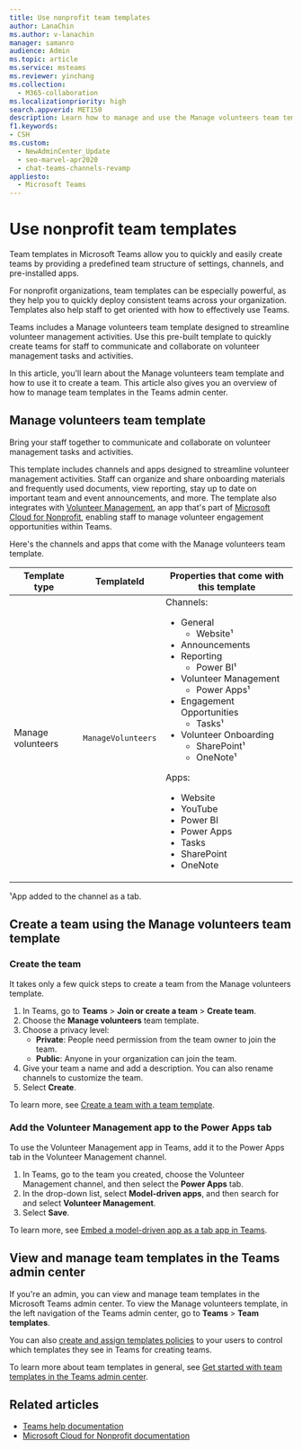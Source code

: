 ```yaml
---
title: Use nonprofit team templates
author: LanaChin
ms.author: v-lanachin
manager: samanro
audience: Admin
ms.topic: article
ms.service: msteams
ms.reviewer: yinchang
ms.collection: 
  - M365-collaboration
ms.localizationpriority: high
search.appverid: MET150
description: Learn how to manage and use the Manage volunteers team template to easily and quickly create teams for staff in your nonprofit organization to communicate and collaborate on volunteer management activities. 
f1.keywords:
- CSH
ms.custom: 
  - NewAdminCenter_Update
  - seo-marvel-apr2020
  - chat-teams-channels-revamp
appliesto: 
  - Microsoft Teams
---
```


# Use nonprofit team templates

Team templates in Microsoft Teams allow you to quickly and easily create teams by providing a predefined team structure of settings, channels, and pre-installed apps.

For nonprofit organizations, team templates can be especially powerful, as they help you to quickly deploy consistent teams across your organization. Templates also help staff to get oriented with how to effectively use Teams.

Teams includes a Manage volunteers team template designed to streamline volunteer management activities. Use this pre-built template to quickly create teams for staff to communicate and collaborate on volunteer management tasks and activities.

In this article, you'll learn about the Manage volunteers team template and how to use it to create a team. This article also gives you an overview of how to manage team templates in the Teams admin center.

## Manage volunteers team template

Bring your staff together to communicate and collaborate on volunteer management tasks and activities.

This template includes channels and apps designed to streamline volunteer management activities. Staff can organize and share onboarding materials and frequently used documents, view reporting, stay up to date on important team and event announcements, and more. The template also integrates with [Volunteer Management](/dynamics365/industry/nonprofit/volunteer-management-use), an app that's part of [Microsoft Cloud for Nonprofit](/industry/nonprofit/), enabling staff to manage volunteer engagement opportunities within Teams.

Here's the channels and apps that come with the Manage volunteers team template.

| Template type |TemplateId | Properties that come with this template |
| ------------------|-- |----------------------------------------------------- |
|Manage volunteers| `ManageVolunteers` |Channels: <ul><li>General<ul><li>Website&sup1;</li></ul><li>Announcements</li><li>Reporting<ul><li>Power BI&sup1;</li></ul></li><li>Volunteer Management<ul><li>Power Apps&sup1;</li></ul></li><li>Engagement Opportunities<ul><li>Tasks&sup1;</li></ul></li><li>Volunteer Onboarding<ul><li>SharePoint&sup1;</li><li>OneNote&sup1;</li></ul></li></ul> Apps: <ul><li>Website</li><li>YouTube</li><li>Power BI</li><li>Power Apps</li><li>Tasks</li><li>SharePoint</li><li>OneNote</li></ul>|

&sup1;App added to the channel as a tab.

## Create a team using the Manage volunteers team template

### Create the team

It takes only a few quick steps to create a team from the Manage volunteers template.

1. In Teams, go to **Teams** > **Join or create a team** > **Create team**.
2. Choose the **Manage volunteers** team template.
3. Choose a privacy level:
    - **Private**: People need permission from the team owner to join the team.
    - **Public**: Anyone in your organization can join the team.
4. Give your team a name and add a description. You can also rename channels to customize the team.
5. Select **Create**.

To learn more, see [Create a team with a team template](https://support.microsoft.com/office/create-a-team-with-team-templates-702a2977-e662-4038-bef5-bdf8ee47b17b).

### Add the Volunteer Management app to the Power Apps tab

To use the Volunteer Management app in Teams, add it to the Power Apps tab in the Volunteer Management channel. 

1. In Teams, go to the team you created, choose the Volunteer Management channel, and then select the **Power Apps** tab.
2. In the drop-down list, select **Model-driven apps**, and then search for and select **Volunteer Management**.
3. Select **Save**.

To learn more, see [Embed a model-driven app as a tab app in Teams](/powerapps/teams/embed-model-driven-teams-tab).

## View and manage team templates in the Teams admin center

If you're an admin, you can view and manage team templates in the Microsoft Teams admin center. To view the Manage volunteers template, in the left navigation of the Teams admin center, go to **Teams** > **Team templates**.

You can also [create and assign templates policies](templates-policies.md) to your users to control which templates they see in Teams for creating teams.

To learn more about team templates in general, see [Get started with team templates in the Teams admin center](get-started-with-teams-templates-in-the-admin-console.md).

## Related articles

- [Teams help documentation](https://support.microsoft.com/teams)
- [Microsoft Cloud for Nonprofit documentation](/industry/nonprofit/)
